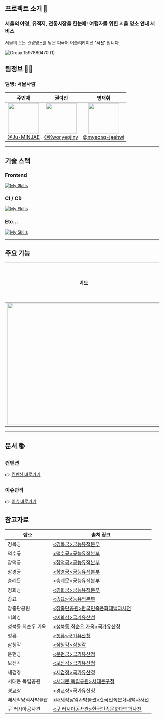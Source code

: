 
## 프로젝트 소개 📌
### 서울의 야경, 유적지, 전통시장을 한눈에! 여행자를 위한 서울 명소 안내 서비스
서울의 모든 관광명소를 담은 다국어 어플리케이션 **'서팟'** 입니다

![Group 1597880470 (1)](https://github.com/user-attachments/assets/1abd4664-3484-4be0-a2f6-3b609c828afa)

## 팀정보 🧑‍💻 
### 팀명: 서울사람 
| 주민재 | 권여진 | 명재휘 |
| :------: | :------: | :------: |
| [<img src="https://github.com/user-attachments/assets/6129cfd0-26b7-4aaa-8e34-75294cebc066" height=100 width=100> <br/> @Ju-MINJAE](https://github.com/Ju-MINJAE) |[<img src="https://github.com/user-attachments/assets/dc7d33b6-b1dd-42ab-950e-fae8481a2640" height=100 width=100> <br/> @Kwonyeojiny](https://github.com/Kwonyeojiny) | [<img src="https://github.com/user-attachments/assets/abcc7989-7c17-4d11-afe3-cc03a6ccc7b7" height=100 width=100> <br/> @myeong-jaehwi](https://github.com/myeong-jae-hwi) |

---

## 기술 스택

### Frontend
[![My Skills](https://skillicons.dev/icons?i=ts,react,next,tailwind)](https://skillicons.dev)

### CI / CD
[![My Skills](https://skillicons.dev/icons?i=github,vercel)](https://skillicons.dev)

### Etc...
[![My Skills](https://skillicons.dev/icons?i=figma,discord)](https://skillicons.dev)

---

## 주요 기능
| 지도 | 관광지 찾기 | 다국어 지원 | 테마 설정 | PWA 지원 |
| :------: | :------: | :------: | :------: | :------: |
| <img src="https://github.com/user-attachments/assets/1a4806f4-4e63-4f8b-a21e-9f94d80b19d2" height=400 width=500/> | <img src="https://github.com/user-attachments/assets/4251d91f-872b-41d7-bd26-14aedafe3375" height=400 width=500/> | | | |



---

## 문서 📚
### 컨벤션 
👉 [컨벤션 바로가기 ](https://github.com/seopot/seopot/wiki/Convention-%E2%9C%A8)

### 이슈관리
👉 [이슈 바로가기 ](https://github.com/seopot/seopot/issues?q=is%3Aissue%20state%3Aclosed)


## 참고자료

| 장소               | 출처 링크                                                                                                                      |
| ------------------ | ------------------------------------------------------------------------------------------------------------------------------ |
| 경복궁             | [<경복궁>궁능유적본부](https://royal.khs.go.kr/ROYAL/contents/R101010000.do)                                                   |
| 덕수궁             | [<덕수궁>궁능유적본부](https://royal.khs.go.kr/ROYAL/contents/R104010000.do)                                                   |
| 창덕궁             | [<창덕궁>궁능유적본부](https://royal.khs.go.kr/ROYAL/contents/R102010000.do)                                                   |
| 창경궁             | [<창경궁>궁능유적본부](https://royal.khs.go.kr/ROYAL/contents/R103010000.do)                                                   |
| 숭례문             | [<숭례문>궁능유적본부](https://royal.khs.go.kr/ROYAL/contents/R108010000.do)                                                   |
| 경희궁             | [<경희궁>궁능유적본부](https://royal.khs.go.kr/ROYAL/contents/R110000000.do)                                                   |
| 종묘               | [<종묘>궁능유적본부](https://royal.khs.go.kr/ROYAL/contents/R105010000.do)                                                     |
| 장충단공원         | [<장충단공원>한국민족문화대백과사전](https://encykorea.aks.ac.kr/Article/E0048845)                                             |
| 이화장             | [<이화장>국가유산청](https://www.heritage.go.kr/heri/cul/culSelectDetail.do?pageNo=1_1_2_0&ccbaCpno=1331104970000)             |
| 성북동 최순우 가옥 | [<성북동 최순우 가옥>국가유산청](https://www.heritage.go.kr/heri/cul/culSelectDetail.do?pageNo=1_1_2_0&ccbaCpno=4411102680000) |
| 정릉               | [<정릉>국가유산청](https://www.heritage.go.kr/heri/cul/culSelectDetail.do?pageNo=1_1_2_0&ccbaCpno=1331102080000)               |
| 삼청각             | [<삼청각>삼청각](http://www.samcheonggak.or.kr/about/)                                                                         |
| 운현궁             | [<운현궁>국가유산청](https://www.heritage.go.kr/heri/cul/culSelectDetail.do?ccbaCpno=1331102570000&pageNo=1_1_1_1)             |
| 보신각             | [<보신각>국가유산청](https://www.heritage.go.kr/heri/cul/culSelectDetail.do?pageNo=1_1_1_1&sngl=Y&ccbaCpno=2331100100000)      |
| 세검정             | [<세검정>국가유산청](https://www.heritage.go.kr/heri/cul/culSelectDetail.do?ccbaCpno=2331100040000&pageNo=1_1_1_1)             |
| 서대문 독립공원    | [<서대문 독립공원>서대문구청](https://www.sdm.go.kr/culture/attraction/sub2030.do)                                             |
| 경교장             | [<경교장>국가유산청](https://www.heritage.go.kr/heri/cul/culSelectDetail.do?pageNo=1_1_2_0&ccbaCpno=1331104650000)             |
| 배제학당역사박물관 | [<배제학당역사박물관>한국민족문화대백과사전](https://encykorea.aks.ac.kr/Article/E0069863)                                     |
| 구 러시아공사관    | [<구 러시아공사관>한국민족문화대백과사전](https://encykorea.aks.ac.kr/Article/E0005711)                                        |


